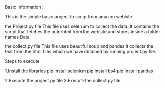 Basic Information : 

  This is the simple basic project to scrap from amazon webiste
  
  the Project.py file 
  This file uses selenium to collect the data.
  It contains the script that fetches the outerhtml from the website and stores inside a folder names Data.
  
  the collect.py file
  This file uses beautiful soup and pandas 
  it collects the text from the html files which we have obtained by running project.py file.



Steps to execute

1.Install the libraries 
  pip install selenium
  pip install bs4
  pip install pandas


2.Execute the project.py file
3.Execute the collect.py file




